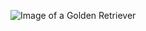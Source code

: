 ![Image of a Golden Retriever](https://www.publicdomainpictures.net/pictures/40000/velka/golden-retriever-dog-1364426710r9x.jpg)
